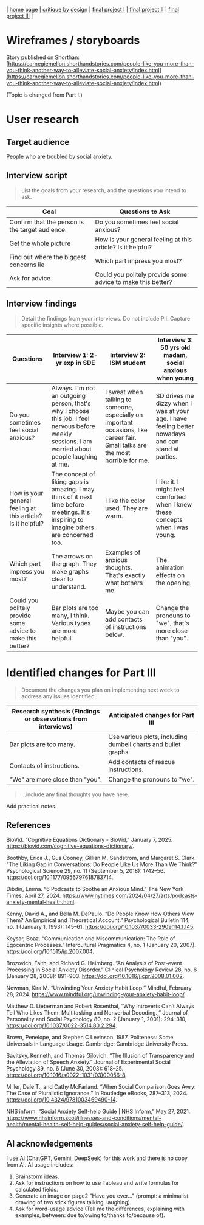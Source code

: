 | [home page](https://serena-xue.github.io/2025Spring-Telling-Stories-with-Data/) | [critique by design](critique-by-design) | [final project I](final-project-part-one) | [final project II](final-project-part-two) | [final project III](final-project-part-three) |

# Wireframes / storyboards
Story published on Shorthan: [https://carnegiemellon.shorthandstories.com/people-like-you-more-than-you-think-another-way-to-alleviate-social-anxiety/index.html](https://carnegiemellon.shorthandstories.com/people-like-you-more-than-you-think-another-way-to-alleviate-social-anxiety/index.html)

(Topic is changed from Part I.)

# User research 

## Target audience

People who are troubled by social anxiety.

## Interview script
> List the goals from your research, and the questions you intend to ask. 

| Goal | Questions to Ask |
|------|------------------|
|Confirm that the person is the target audience.|Do you sometimes feel social anxious?|
|Get the whole picture|How is your general feeling at this article? Is it helpful?|
|Find out where the biggest concerns lie|Which part impress you most?|
|Ask for advice|Could you politely provide some advice to make this better?|

## Interview findings
> Detail the findings from your interviews. Do not include PII. Capture specific insights where possible.

| Questions               | Interview 1: 2-yr exp in SDE | Interview 2: ISM student | Interview 3: 50 yrs old madam, social anxious when young |
|-------------------------|--------------------------------|-------------|-------------|
|Do you sometimes feel social anxious?|Always. I'm not an outgoing person, that's why I choose this job. I feel nervous before weekly sessions. I am worried about people laughing at me.|I sweat when talking to someone, especially on important occasions, like career fair. Small talks are the most horrible for me.|SD drives me dizzy when I was at your age. I have feeling better nowadays and can stand at parties.|
|How is your general feeling at this article? Is it helpful?|The concept of liking gaps is amazing. I may think of it next time before meetings. It's inspiring to imagine others are concerned too.|I like the color used. They are warm.|I like it. I might feel comforted when I knew these concepts when I was young.|
|Which part impress you most?|The arrows on the graph. They make graphs clear to understand.|Examples of anxious thoughts. That's exactly what bothers me.|The animation effects on the opening.|
|Could you politely provide some advice to make this better?|Bar plots are too many, I think. Various types are more helpful.|Maybe you can add contacts of instructions below.|Change the pronouns to "we", that's more close than "you".|


# Identified changes for Part III
> Document the changes you plan on implementing next week to address any issues identified.  

| Research synthesis (Findings or observations from interviews)                       | Anticipated changes for Part III|
|------------------------------------------|--------------------------------------------------------------------------------|
|Bar plots are too many.|Use various plots, including dumbell charts and bullet graphs.|
|Contacts of instructions.|Add contacts of rescue instructions.|
|"We" are more close than "you".|Change the pronouns to "we".|

> ...include any final thoughts you have here. 

Add practical notes.

## References

BioVid. “Cognitive Equations Dictionary - BioVid,” January 7, 2025. https://biovid.com/cognitive-equations-dictionary/.

Boothby, Erica J., Gus Cooney, Gillian M. Sandstrom, and Margaret S. Clark. “The Liking Gap in Conversations: Do People Like Us More Than We Think?” Psychological Science 29, no. 11 (September 5, 2018): 1742–56. https://doi.org/10.1177/0956797618783714.

Dibdin, Emma. “6 Podcasts to Soothe an Anxious Mind.” The New York Times, April 27, 2024. https://www.nytimes.com/2024/04/27/arts/podcasts-anxiety-mental-health.html.

Kenny, David A., and Bella M. DePaulo. “Do People Know How Others View Them? An Empirical and Theoretical Account.” Psychological Bulletin 114, no. 1 (January 1, 1993): 145–61. https://doi.org/10.1037/0033-2909.114.1.145.

Keysar, Boaz. “Communication and Miscommunication: The Role of Egocentric Processes.” Intercultural Pragmatics 4, no. 1 (January 20, 2007). https://doi.org/10.1515/ip.2007.004.

Brozovich, Faith, and Richard G. Heimberg. “An Analysis of Post-event Processing in Social Anxiety Disorder.” Clinical Psychology Review 28, no. 6 (January 28, 2008): 891–903. https://doi.org/10.1016/j.cpr.2008.01.002.

Newman, Kira M. “Unwinding Your Anxiety Habit Loop.” Mindful, February 28, 2024. https://www.mindful.org/unwinding-your-anxiety-habit-loop/.

Matthew D. Lieberman and Robert Rosenthal, “Why Introverts Can’t Always Tell Who Likes Them: Multitasking and Nonverbal Decoding.,” Journal of Personality and Social Psychology 80, no. 2 (January 1, 2001): 294–310, https://doi.org/10.1037/0022-3514.80.2.294.

Brown, Penelope, and Stephen C Levinson. 1987. Politeness: Some Universals in Language Usage. Cambridge: Cambridge University Press.

Savitsky, Kenneth, and Thomas Gilovich. “The Illusion of Transparency and the Alleviation of Speech Anxiety.” Journal of Experimental Social Psychology 39, no. 6 (June 30, 2003): 618–25. https://doi.org/10.1016/s0022-1031(03)00056-8.

Miller, Dale T., and Cathy McFarland. “When Social Comparison Goes Awry: The Case of Pluralistic Ignorance.” In Routledge eBooks, 287–313, 2024. https://doi.org/10.4324/9781003469490-14.

NHS inform. “Social Anxiety Self-help Guide \| NHS Inform,” May 27, 2021. https://www.nhsinform.scot/illnesses-and-conditions/mental-health/mental-health-self-help-guides/social-anxiety-self-help-guide/.

## AI acknowledgements
I use AI (ChatGPT, Gemini, DeepSeek) for this work and there is no copy from AI. AI usage includes:
1. Brainstorm ideas.
2. Ask for instructions on how to use Tableau and write formulas for calculated fields.
3. Generate an image on page2 "Have you ever..." (prompt: a minimalist drawing of two stick figures talking, laughing).
4. Ask for word-usage advice (Tell me the differences, explaining with examples, between: due to/owing to/thanks to/because of).
